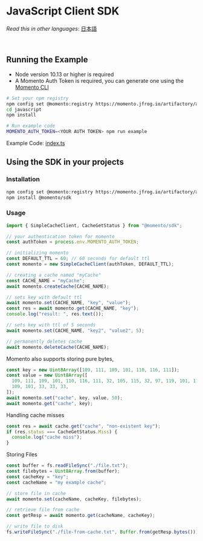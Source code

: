 # JavaScript Client SDK

_Read this in other languages_: [日本語](README.ja.md)

<br>

## Running the Example

- Node version 10.13 or higher is required
- A Momento Auth Token is required, you can generate one using the [Momento CLI](https://github.com/momentohq/momento-cli)

```bash
# Set your npm registry
npm config set @momento:registry https://momento.jfrog.io/artifactory/api/npm/npm-public/
cd javascript
npm install

# Run example code
MOMENTO_AUTH_TOKEN=<YOUR AUTH TOKEN> npm run example
```

Example Code: [index.ts](index.ts)

## Using the SDK in your projects

### Installation

```bash
npm config set @momento:registry https://momento.jfrog.io/artifactory/api/npm/npm-public/
npm install @momento/sdk
```

### Usage

```typescript
import { SimpleCacheClient, CacheGetStatus } from "@momento/sdk";

// your authentication token for momento
const authToken = process.env.MOMENTO_AUTH_TOKEN;

// initializing momento
const DEFAULT_TTL = 60; // 60 seconds for default ttl
const momento = new SimpleCacheClient(authToken, DEFAULT_TTL);

// creating a cache named "myCache"
const CACHE_NAME = "myCache";
await momento.createCache(CACHE_NAME);

// sets key with default ttl
await momento.set(CACHE_NAME, "key", "value");
const res = await momento.get(CACHE_NAME, "key");
console.log("result: ", res.text());

// sets key with ttl of 5 seconds
await momento.set(CACHE_NAME, "key2", "value2", 5);

// permanently deletes cache
await momento.deleteCache(CACHE_NAME);
```

Momento also supports storing pure bytes,

```typescript
const key = new Uint8Array([109, 111, 109, 101, 110, 116, 111]);
const value = new Uint8Array([
  109, 111, 109, 101, 110, 116, 111, 32, 105, 115, 32, 97, 119, 101, 115, 111,
  109, 101, 33, 33, 33,
]);
await momento.set("cache", key, value, 50);
await momento.get("cache", key);
```

Handling cache misses

```typescript
const res = await cache.get("cache", "non-existent key");
if (res.status === CacheGetStatus.Miss) {
  console.log("cache miss");
}
```

Storing Files

```typescript
const buffer = fs.readFileSync("./file.txt");
const filebytes = Uint8Array.from(buffer);
const cacheKey = "key";
const cacheName = "my example cache";

// store file in cache
await momento.set(cacheName, cacheKey, filebytes);

// retrieve file from cache
const getResp = await momento.get(cacheName, cacheKey);

// write file to disk
fs.writeFileSync("./file-from-cache.txt", Buffer.from(getResp.bytes()));
```
